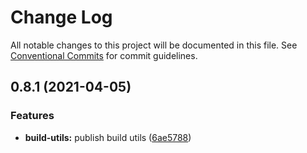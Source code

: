 # Change Log

All notable changes to this project will be documented in this file.
See [Conventional Commits](https://conventionalcommits.org) for commit guidelines.

## 0.8.1 (2021-04-05)


### Features

* **build-utils:** publish build utils ([6ae5788](https://github.com/Effect-TS/core/commit/6ae5788bfbef1ed8f1e59603798cced8b2aac55a))
